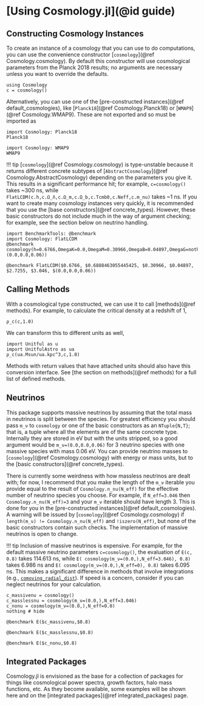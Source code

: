 # [Using Cosmology.jl](@id guide)

## Constructing Cosmology Instances
To create an instance of a cosmology that you can use to do computations, you can use the convenience constructor [`cosmology`](@ref Cosmology.cosmology). By default this constructor will use cosmological parameters from the Planck 2018 results; no arguments are necessary unless you want to override the defaults.

```@example guide
using Cosmology
c = cosmology()
```

Alternatively, you can use one of the [pre-constructed instances](@ref default_cosmologies), like [`Planck18`](@ref Cosmology.Planck18) or [`WMAP9`](@ref Cosmology.WMAP9). These are not exported and so must be imported as

```@example guide
import Cosmology: Planck18
Planck18
```
```@example guide
import Cosmology: WMAP9
WMAP9
```

!!! tip
    [`cosmology`](@ref Cosmology.cosmology) is type-unstable because it returns different concrete subtypes of [`AbstractCosmology`](@ref Cosmology.AbstractCosmology) depending on the parameters you give it. This results in a significant performance hit; for example, `c=cosmology()` takes ~300 ns, while `FlatLCDM(c.h,c.Ω_Λ,c.Ω_m,c.Ω_b,c.Tcmb0,c.Neff,c.m_nu)` takes ~1 ns. If you want to create many cosmology instances very quickly, it is recommended that you use the [base constructors](@ref concrete_types). However, these basic constructors do not include much in the way of argument checking; for example, see the section below on neutrino handling.

```@example guide; ansicolor = true
import BenchmarkTools: @benchmark
import Cosmology: FlatLCDM
@benchmark cosmology(h=0.6766,OmegaK=0.0,OmegaM=0.30966,OmegaB=0.04897,OmegaG=nothing,Tcmb0=2.7255,w0=-1,wa=0,N_eff=3.046,m_ν=(0.0,0.0,0.06))
```
```@example guide; ansicolor = true
@benchmark FlatLCDM($0.6766, $0.6888463055445425, $0.30966, $0.04897, $2.7255, $3.046, $(0.0,0.0,0.06))
```

## Calling Methods
With a cosmological type constructed, we can use it to call [methods](@ref methods). For example, to calculate the critical density at a redshift of 1,

```@example guide
ρ_c(c,1.0)
```

We can transform this to different units as well,

```@example guide
import Unitful as u
import UnitfulAstro as ua
ρ_c(ua.Msun/ua.kpc^3,c,1.0)
```

Methods with return values that have attached units should also have this conversion interface. See [the section on methods](@ref methods) for a full list of defined methods.

## Neutrinos
This package supports massive neutrinos by assuming that the total mass in neutrinos is split between the species. For greatest efficiency you should pass `m_ν` to `cosmology` or one of the basic constructors as an `NTuple{N,T}`; that is, a tuple where all the elements are of the same concrete type. Internally they are stored in eV but with the units stripped, so a good argument would be `m_ν=(0.0,0.0,0.06)` for 3 neutrino species with one massive species with mass 0.06 eV. You can provide neutrino masses to [`cosmology`](@ref Cosmology.cosmology) with energy or mass units, but to the [basic constructors](@ref concrete_types).

There is currently some weirdness with how massless neutrinos are dealt with; for now, I recommend that you make the length of the `m_ν` iterable you provide equal to the result of `Cosmology.n_nu(N_eff)` for the effective number of neutrino species you choose. For example, if `N_eff=3.046` then `Cosmology.n_nu(N_eff)=3` and your `m_ν` iterable should have length 3. This is done for you in the [pre-constructed instances](@ref default_cosmologies). A warning will be issued by [`cosmology`](@ref Cosmology.cosmology) if `length(m_ν) != Cosmology.n_nu(N_eff)` and `!iszero(N_eff)`, but none of the basic constructors contain such checks. The implementation of massive neutrinos is open to change.

!!! tip
    Inclusion of massive neutrinos is expensive. For example, for the default massive neutrino parameters `c=cosmology()`, the evaluation of `E(c, 0.8)` takes 114.613 ns, while `E( cosmology(m_ν=(0.0,),N_eff=3.046), 0.8)` takes 6.986 ns and `E( cosmology(m_ν=(0.0,),N_eff=0), 0.8)` takes 6.095 ns. This makes a significant difference in methods that involve integrations (e.g., [`comoving_radial_dist`](@ref)). If speed is a concern, consider if you can neglect neutrinos for your calculation.

```@example guide
c_massivenu = cosmology()
c_masslessnu = cosmology(m_ν=(0.0,),N_eff=3.046)
c_nonu = cosmology(m_ν=(0.0,),N_eff=0.0)
nothing # hide
```
```@example guide; ansicolor = true
@benchmark E($c_massivenu,$0.8)
```
```@example guide; ansicolor = true
@benchmark E($c_masslessnu,$0.8)
```
```@example guide; ansicolor = true
@benchmark E($c_nonu,$0.8)
```

## Integrated Packages
Cosmology.jl is envisioned as the base for a collection of packages for things like cosmological power spectra, growth factors, halo mass functions, etc. As they become available, some examples will be shown here and on the [integrated packages](@ref integrated_packages) page.